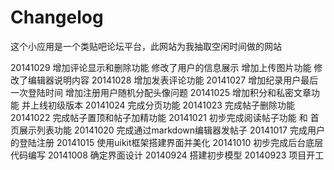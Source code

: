 Changelog
===========
这个小应用是一个类贴吧论坛平台，此网站为我抽取空闲时间做的网站

20141029 增加评论显示和删除功能 修改了用户的信息展示 增加上传图片功能 修改了编辑器说明内容
20141028 增加发表评论功能
20141027 增加纪录用户最后一次登陆时间 增加注册用户随机分配头像问题
20141025 增加积分和私密文章功能 并上线初级版本
20141024 完成分页功能
20141023 完成帖子删除功能
20141022 完成帖子置顶和帖子加精功能
20141021 初步完成阅读帖子功能 和 首页展示列表功能
20141020 完成通过markdown编辑器发帖子
20141017 完成用户的登陆注册
20141015 使用uikit框架搭建界面并美化
20141010 初步完成后台底层代码编写
20141008 确定界面设计
20140924 搭建初步模型
20140923 项目开工